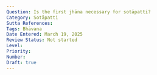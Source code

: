 ```yaml
---
Question: Is the first jhāna necessary for sotāpatti?
Category: Sotāpatti
Sutta References:
Tags: Bhāvana
Date Entered: March 19, 2025
Review Status: Not started
Level: 
Priority: 
Number: 
Draft: true
---
```

